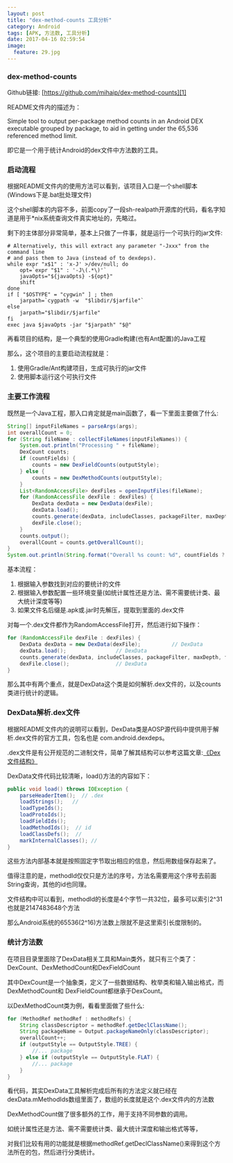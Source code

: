 ```yaml
---
layout: post
title: "dex-method-counts 工具分析"
category: Android
tags: [APK, 方法数, 工具分析]
date: 2017-04-16 02:59:54
image:
  feature: 29.jpg
---
```


### dex-method-counts

Github链接: [https://github.com/mihaip/dex-method-counts][1]

README文件内的描述为：

Simple tool to output per-package method counts in an Android DEX executable grouped by package, to aid in getting under the 65,536 referenced method limit.

即它是一个用于统计Android的dex文件中方法数的工具。

### 启动流程

根据README文件内的使用方法可以看到，该项目入口是一个shell脚本(Windows下是.bat批处理文件)

这个shell脚本的内容不多，前面copy了一段sh-realpath开源库的代码，看名字知道是用于*nix系统查询文件真实地址的，先略过。

剩下的主体部分非常简单，基本上只做了一件事，就是运行一个可执行的jar文件:

```shell
# Alternatively, this will extract any parameter "-Jxxx" from the command line
# and pass them to Java (instead of to dexdeps).
while expr "x$1" : 'x-J' >/dev/null; do
    opt=`expr "$1" : '-J\(.*\)'`
    javaOpts="${javaOpts} -${opt}"
    shift
done
if [ "$OSTYPE" = "cygwin" ] ; then
    jarpath=`cygpath -w  "$libdir/$jarfile"`
else
    jarpath="$libdir/$jarfile"
fi
exec java $javaOpts -jar "$jarpath" "$@"
```

再看项目的结构，是一个典型的使用Gradle构建(也有Ant配置)的Java工程

那么，这个项目的主要启动流程就是：

1. 使用Gradle/Ant构建项目，生成可执行的jar文件
2. 使用脚本运行这个可执行文件

### 主要工作流程

既然是一个Java工程，那入口肯定就是main函数了，看一下里面主要做了什么:

```java
String[] inputFileNames = parseArgs(args);
int overallCount = 0;
for (String fileName : collectFileNames(inputFileNames)) {
    System.out.println("Processing " + fileName);
    DexCount counts;
    if (countFields) {
        counts = new DexFieldCounts(outputStyle);
    } else {
        counts = new DexMethodCounts(outputStyle);
    }
    List<RandomAccessFile> dexFiles = openInputFiles(fileName);
    for (RandomAccessFile dexFile : dexFiles) {
        DexData dexData = new DexData(dexFile);
        dexData.load();
        counts.generate(dexData, includeClasses, packageFilter, maxDepth, filter);
        dexFile.close();
    }
    counts.output();
    overallCount = counts.getOverallCount();
}
System.out.println(String.format("Overall %s count: %d", countFields ? "field" : "method", overallCount));
```

基本流程：

1. 根据输入参数找到对应的要统计的文件
2. 根据输入参数配置一些环境变量(如统计属性还是方法、需不需要统计类、最大统计深度等等)
3. 如果文件名后缀是.apk或.jar时先解压，提取到里面的.dex文件

对每一个.dex文件都作为RandomAccessFile打开，然后进行如下操作：

```java
for (RandomAccessFile dexFile : dexFiles) {
    DexData dexData = new DexData(dexFile);          // DexData
    dexData.load();                // DexData
    counts.generate(dexData, includeClasses, packageFilter, maxDepth, filter); // DexData
    dexFile.close();               // DexData
}
```

那么其中有两个重点，就是DexData这个类是如何解析.dex文件的，以及counts类进行统计的逻辑。

### DexData解析.dex文件

根据README文件内的说明可以看到，DexData类是AOSP源代码中提供用于解析.dex文件的官方工具，包名也是 com.android.dexdeps。

.dex文件是有公开规范的二进制文件，简单了解其结构可以参考这篇文章:[《Dex文件结构》][2]

DexData文件代码比较清晰，load()方法的内容如下：

```java
public void load() throws IOException {
    parseHeaderItem();  // .dex
    loadStrings();   //
    loadTypeIds();
    loadProtoIds();
    loadFieldIds();
    loadMethodIds();  // id
    loadClassDefs();  //
    markInternalClasses(); //
}
```

这些方法内部基本就是按照固定字节取出相应的信息，然后用数组保存起来了。

值得注意的是，methodId仅仅只是方法的序号，方法名需要用这个序号去前面String查询，其他的id也同理。

文件结构中可以看到，methodId的长度是4个字节一共32位，最多可以索引2^31也就是2147483648个方法

那么Android系统的65536(2^16)方法数上限就不是这里索引长度限制的。

### 统计方法数

在项目目录里面除了DexData相关工具和Main类外，就只有三个类了：DexCount、DexMethodCount和DexFieldCount

其中DexCount是一个抽象类，定义了一些数据结构、枚举类和输入输出格式，而DexMethodCount和 DexFieldCount都继承于DexCount。

以DexMethodCount类为例，看看里面做了些什么:

```java
for (MethodRef methodRef : methodRefs) {
    String classDescriptor = methodRef.getDeclClassName();
    String packageName = Output.packageNameOnly(classDescriptor);
    overallCount++;
    if (outputStyle == OutputStyle.TREE) {
        //... package
    } else if (outputStyle == OutputStyle.FLAT) {
        //... package
    }
}
```

看代码，其实DexData工具解析完成后所有的方法定义就已经在dexData.mMethodIds数组里面了，数组的长度就是这个.dex文件内的方法数

DexMethodCount做了很多额外的工作，用于支持不同参数的调用。

如统计属性还是方法、需不需要统计类、最大统计深度和输出格式等等，

对我们比较有用的功能就是根据methodRef.getDeclClassName()来得到这个方法所在的包，然后进行分类统计。

[1]: https://github.com/mihaip/dex-method-counts
[2]: http://blog.csdn.net/androidsecurity/article/details/8664778